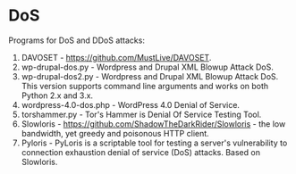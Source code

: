 DoS
===

Programs for DoS and DDoS attacks:

1. DAVOSET - https://github.com/MustLive/DAVOSET.
2. wp-drupal-dos.py - Wordpress and Drupal XML Blowup Attack DoS.
3. wp-drupal-dos2.py - Wordpress and Drupal XML Blowup Attack DoS. This version supports command line arguments and works on both Python 2.x and 3.x.
4. wordpress-4.0-dos.php - WordPress 4.0 Denial of Service.
5. torshammer.py - Tor's Hammer is Denial Of Service Testing Tool.
6. Slowloris - https://github.com/ShadowTheDarkRider/Slowloris - the low bandwidth, yet greedy and poisonous HTTP client.
7. Pyloris - PyLoris is a scriptable tool for testing a server's vulnerability to connection exhaustion denial of service (DoS) attacks. Based on Slowloris.
